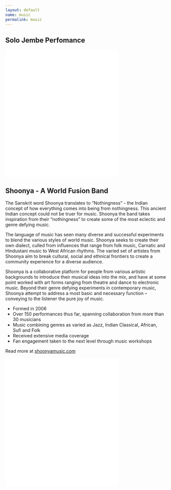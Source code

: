 ```yaml
---
layout: default
name: music
permalink: music
---
```


## Solo Jembe Perfomance 

<p>
<iframe width="355" height="200" src="//www.youtube.com/embed/-l-PwNyDwdU?" frameborder="0" 
allowfullscreen=""></iframe>
<iframe width="355" height="200" src="//www.youtube.com/embed/_2GNdpL9H7g?rel=0" frameborder="0" allowfullscreen=""></iframe>
</p>


## Shoonya - A World Fusion Band

The Sanskrit word Shoonya translates to “Nothingness” - the Indian concept of how everything comes into being from nothingness. This ancient Indian concept could not be truer for music. Shoonya the band takes inspiration from their “nothingness” to create some of the most eclectic and genre defying music.

The language of music has seen many diverse and successful experiments to blend the various styles of world music. Shoonya seeks to create their own dialect, culled from influences that range from folk music, Carnatic and Hindustani music to West African rhythms. The varied set of artistes from Shoonya aim to break cultural, social and ethnical frontiers to create a community experience for a diverse audience.

Shoonya is a collaborative platform for people from various artistic backgrounds to introduce their musical ideas into the mix, and have at some point worked with art forms ranging from theatre and dance to electronic music. Beyond their genre defying experiments in contemporary music, Shoonya attempt to address a most basic and necessary function – conveying to the listener the pure joy of music.

*   Formed in 2006
*   Over 150 performances thus far, spanning collaboration from more than 30 musicians
*   Music combining genres as varied as Jazz, Indian Classical, African, Sufi and Folk
*   Received extensive media coverage
*   Fan engagement taken to the next level through music workshops

Read more at [shoonyamusic.com](http://shoonyamusic.com)

<p>
<iframe width="355" height="200" src="//www.youtube.com/embed/MUEQVUR40Jc?rel=0" frameborder="0" allowfullscreen=""></iframe>
<iframe width="355" height="200" src="//www.youtube.com/embed/hRWhq2MLzo4?rel=0" frameborder="0" allowfullscreen=""></iframe>
<p>